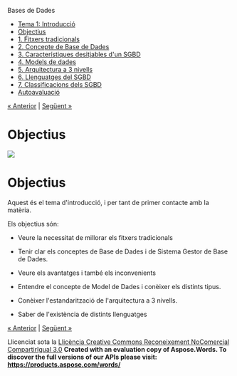 Bases de Dades

- [Tema 1: Introducció](index.md)
- [Objectius](objectius.md)
- [1. Fitxers tradicionals](1_fitxers_tradicionals.md)
- [2. Concepte de Base de Dades](2_concepte_de_base_de_dades.md)
- [3. Característiques desitjables d'un SGBD](3_caracterstiques_desitjables_dun_sgbd.md)
- [4. Models de dades](4_models_de_dades.md)
- [5. Arquitectura a 3 nivells](5_arquitectura_a_3_nivells.md)
- [6. Llenguatges del SGBD](6_llenguatges_del_sgbd.md)
- [7. Classificacions dels SGBD](7_classificacions_dels_sgbd.md)
- [Autoavaluació](autoavaluaci.md)

[« Anterior](index.md) | [Següent »](1_fitxers_tradicionals.md)
# <a name="main"></a>**Objectius**
![](objectius.002.png)
# **Objectius**
Aquest és el tema d'introducció, i per tant de primer contacte amb la matèria. 

Els objectius són: 

- Veure la necessitat de millorar els fitxers tradicionals

- Tenir clar els conceptes de Base de Dades i de Sistema Gestor de Base de Dades.

- Veure els avantatges i també els inconvenients

- Entendre el concepte de Model de Dades i conèixer els distints tipus.

- Conèixer l'estandarització de l'arquitectura a 3 nivells.

- Saber de l'existència de distints llenguatges

[« Anterior](index.md) | [Següent »](1_fitxers_tradicionals.md)

Llicenciat sota la [Llicència Creative Commons Reconeixement NoComercial CompartirIgual 3.0](http://creativecommons.org/licenses/by-nc-sa/3.0/)
**Created with an evaluation copy of Aspose.Words. To discover the full versions of our APIs please visit: https://products.aspose.com/words/**
